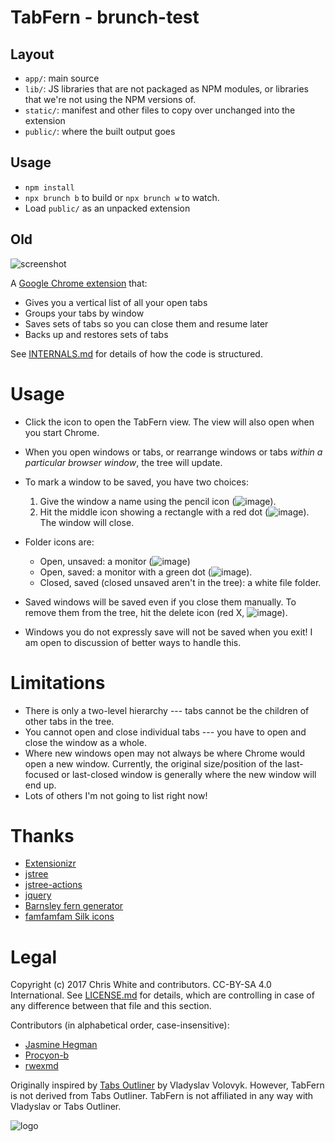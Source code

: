 # TabFern - brunch-test

## Layout

- `app/`: main source
- `lib/`: JS libraries that are not packaged as NPM modules, or libraries
  that we're not using the NPM versions of.
- `static/`: manifest and other files to copy over unchanged into the extension
- `public/`: where the built output goes

## Usage

- `npm install`
- `npx brunch b` to build or `npx brunch w` to watch.
- Load `public/` as an unpacked extension

## Old
![screenshot](https://raw.githubusercontent.com/cxw42/TabFern/gh-pages/screenshot.png)

A [Google Chrome extension](https://chrome.google.com/webstore/detail/tabfern-tab-manager-and-b/hbajjpcdbninabigakflkhiogmmjaakm) that:

 - Gives you a vertical list of all your open tabs
 - Groups your tabs by window
 - Saves sets of tabs so you can close them and resume later
 - Backs up and restores sets of tabs

See [INTERNALS.md](INTERNALS.md) for details of how the code is structured.

# Usage

 - Click the icon to open the TabFern view.  The view will also open when
   you start Chrome.
 - When you open windows or tabs, or rearrange windows or tabs _within a
   particular browser window_, the tree will update.
 - To mark a window to be saved, you have two choices:

     1. Give the window a name using the pencil icon (![image](https://raw.githubusercontent.com/cxw42/TabFern/master/webstore/assets/icons/pencil.png)).
     1. Hit the middle icon showing a rectangle with a red dot
   (![image](https://raw.githubusercontent.com/cxw42/TabFern/master/webstore/assets/icons/picture_delete.png)).  The window will close.

 - Folder icons are:

     - Open, unsaved: a monitor (![image](https://raw.githubusercontent.com/cxw42/TabFern/master/webstore/assets/icons/monitor.png))
     - Open, saved: a monitor with a green dot (![image](https://raw.githubusercontent.com/cxw42/TabFern/master/webstore/assets/icons/monitor_add.png)).
     - Closed, saved (closed unsaved aren't in the tree): a white file folder.

 - Saved windows will be saved even if you close them manually.  To remove them
   from the tree, hit the delete icon (red X,
   ![image](https://raw.githubusercontent.com/cxw42/TabFern/master/webstore/assets/icons/cross.png)).

 - Windows you do not expressly save will not be saved when you exit!
   I am open to discussion of better ways to handle this.

# Limitations

 - There is only a two-level hierarchy --- tabs cannot be the children
   of other tabs in the tree.
 - You cannot open and close individual tabs --- you have to open and close
   the window as a whole.
 - Where new windows open may not always be where Chrome would open a new window.
   Currently, the original size/position of the last-focused or last-closed
   window is generally where the new window will end up.
 - Lots of others I'm not going to list right now!

# Thanks

 - [Extensionizr](https://extensionizr.com)
 - [jstree](https://www.jstree.com/)
 - [jstree-actions](https://github.com/alexandernst/jstree-actions)
 - [jquery](https://jquery.com/)
 - [Barnsley fern generator](http://www.chradams.co.uk/fern/maker.html)
 - [famfamfam Silk icons](http://www.famfamfam.com/lab/icons/silk/)

# Legal

Copyright (c) 2017 Chris White and contributors.  CC-BY-SA 4.0 International.
See [LICENSE.md](LICENSE.md) for details, which are controlling in case of any
difference between that file and this section.

Contributors (in alphabetical order, case-insensitive):

 - [Jasmine Hegman](https://github.com/r4j4h)
 - [Procyon-b](https://github.com/Procyon-b)
 - [rwexmd](https://github.com/rwexmd)

Originally inspired by
[Tabs Outliner](https://chrome.google.com/webstore/detail/tabs-outliner/eggkanocgddhmamlbiijnphhppkpkmkl)
by Vladyslav Volovyk.  However, TabFern is not derived from Tabs Outliner.
TabFern is not affiliated in any way with Vladyslav or Tabs Outliner.

![logo](https://raw.githubusercontent.com/cxw42/TabFern/master/webstore/assets/fern128.png)
